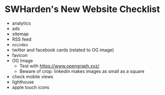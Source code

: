 # SWHarden's New Website Checklist

* analytics
* ads
* sitemap
* RSS feed
* `noindex`
* twitter and facebook cards (related to OG image)
* favicon
* OG Image
  * Test with https://www.opengraph.xyz/
  * Beware of crop: linkedin makes images as small as a square
* check mobile views
* lighthouse
* apple touch icons
